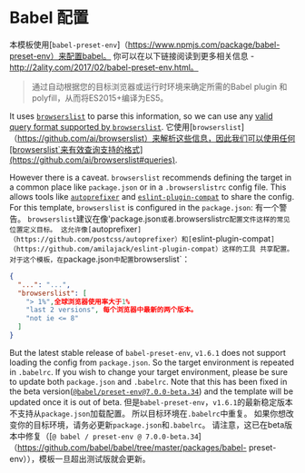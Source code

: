 # Babel 配置

本模板使用[`babel-preset-env`]（https://www.npmjs.com/package/babel-preset-env）来配置babel。 你可以在以下链接阅读到更多相关信息 - http://2ality.com/2017/02/babel-preset-env.html。

> 通过自动根据您的目标浏览器或运行时环境来确定所需的Babel plugin 和 polyfill，从而将ES2015+编译为ES5。

It uses [`browserslist`](https://github.com/ai/browserslist) to parse this information, so we can use any [valid query format supported by `browserslist`](https://github.com/ai/browserslist#queries).
它使用[`browserslist`]（https://github.com/ai/browserslist）来解析这些信息，因此我们可以使用任何[browserslist`来有效查询支持的格式](https://github.com/ai/browserslist#queries).

However there is a caveat. `browserslist` recommends defining the target in a common place like `package.json` or in a `.browserslistrc` config file. This allows tools like [`autoprefixer`](https://github.com/postcss/autoprefixer) and [`eslint-plugin-compat`](https://github.com/amilajack/eslint-plugin-compat) to share the config. For this template, `browserslist` is configured in the `package.json`:
有一个警告。 `browserslist`建议在像'package.json`或者`.browserslistrc`配置文件这样的常见位置定义目标。 这允许像[`autoprefixer`]（https://github.com/postcss/autoprefixer）和[`eslint-plugin-compat`]（https://github.com/amilajack/eslint-plugin-compat）这样的工具 共享配置。 对于这个模板，在`package.json`中配置`browserslist`：

```json
{
  "...": "...",
  "browserslist": [ 
    "> 1%",全球浏览器使用率大于1%
    "last 2 versions", 每个浏览器中最新的两个版本。
    "not ie <= 8"
  ]
}
```

But the latest stable release of `babel-preset-env`, `v1.6.1` does not support loading the config from `package.json`. So the target environment is repeated in `.babelrc`. If you wish to change your target environment, please be sure to update both `package.json` and `.babelrc`. Note that this has been fixed in the beta version([`@babel/preset-env@7.0.0-beta.34`](https://github.com/babel/babel/tree/master/packages/babel-preset-env)) and the template will be updated once it is out of beta.
但是`babel-preset-env`，`v1.6.1`的最新稳定版本不支持从`package.json`加载配置。 所以目标环境在`.babelrc`中重复。 如果你想改变你的目标环境，请务必更新`package.json`和`.babelrc`。 请注意，这已在beta版本中修复（[`@ babel / preset-env @ 7.0.0-beta.34`]（https://github.com/babel/babel/tree/master/packages/babel- preset-env）），模板一旦超出测试版就会更新。


